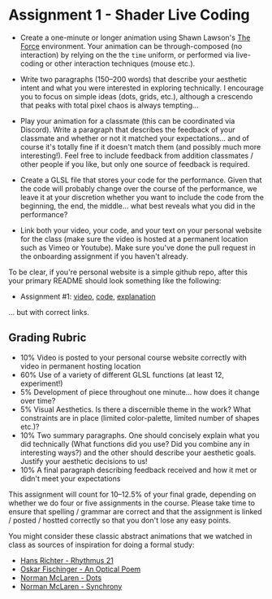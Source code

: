 # Assignment 1 - Shader Live Coding

- Create a one-minute or longer animation using Shawn Lawson's [The Force](https://shawnlawson.github.io/The_Force/) environment. Your animation can be through-composed (no interaction) by relying on the the `time` uniform, or performed via live-coding or other interaction techniques (mouse etc.). 

- Write two paragraphs (150–200 words) that describe your aesthetic intent and what you were interested in exploring technically. I encourage you to focus on simple ideas (dots, grids, etc.), although a crescendo that peaks with total pixel chaos is always tempting... 

- Play your animation for a classmate (this can be coordinated via Discord). Write a paragraph that describes the feedback of your classmate and whether or not it matched your expectations... and of course it's totally fine if it doesn't match them (and possibly much more interesting!). Feel free to include feedback from addition classmates / other people if you like, but only one source of feedback is required.

- Create a GLSL file that stores your code for the performance. Given that the code will probably change over the course of the performance, we leave it at your discretion whether you want to include the code from the beginning, the end, the middle... what best reveals what you did in the performance?

- Link both your video, your code, and your text on your personal website for the class (make sure the video is hosted at a permanent location such as Vimeo or Youtube). Make sure you've done the pull request in the onboarding assignment if you haven't already.

To be clear, if you're personal website is a simple github repo, after this your primary README should look something like the following:

- Assignment #1: [video](http://wpi.edu), [code](http://wpi.edu), [explanation](http://wpi.edu)

... but with correct links. 

Grading Rubric
---
- 10% Video is posted to your personal course website correctly with video in permanent hosting location
- 60% Use of a variety of different GLSL functions (at least 12, experiment!)
- 5% Development of piece throughout one minute... how does it change over time?
- 5% Visual Aesthetics. Is there a discernible theme in the work? What constraints are in place (limited color-palette, limited number of shapes etc.)? 
- 10% Two summary paragraphs. One should concisely explain what you did technically (What functions did you use? Did you combine any in interesting ways?) and the other should describe your aesthetic goals. Justify your aesthetic decisions to us!
- 10% A final paragraph describing feedback received and how it met or didn't meet your expectations

This assignment will count for 10–12.5% of your final grade, depending on whether we do four or five assignments in the course. Please take time to ensure that spelling / grammar are correct and that the assignment is linked / posted / hostted correctly so that you don't lose any easy points.

You might consider these classic abstract animations that we watched in class as sources of inspiration for doing a formal study:
- [Hans Richter - Rhythmus 21](https://vimeo.com/42339457)
- [Oskar Fischinger - An Optical Poem](https://www.youtube.com/watch?v=_kTbt07DZZA)
- [Norman McLaren - Dots](https://www.youtube.com/watch?v=E3-vsKwQ0Cg)
- [Norman McLaren - Synchrony](https://www.youtube.com/watch?v=UmSzc8mBJCM)
